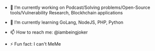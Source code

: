 ### 
- 🔭 I’m currently working on Podcast/Solving problems/Open-Source tools/Vulnerability Research, Blockhchain applications
- 🌱 I’m currently learning GoLang, NodeJS, PHP, Python

- 📫 How to reach me: @iambeingjoker
- ⚡ Fun fact: I can't MeMe


<!--
**AldrinAJ/AldrinAJ** is a ✨ _special_ ✨ repository because its `README.md` (this file) appears on your GitHub profile.





-->
